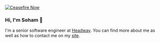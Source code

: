 [![Ceasefire Now](https://badge.techforpalestine.org/ceasefire-now)](https://techforpalestine.org/learn-more)

### Hi, I'm Soham 👋

I'm a senior software engineer at [Headway](https://headway.co/about-us). You can find more about me as well as how to contact me on my [site](https://soham.place).



